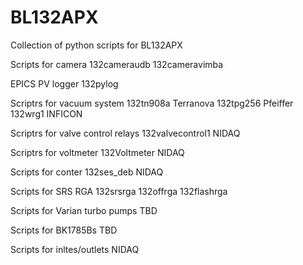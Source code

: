 # BL132APX
Collection of python scripts for BL132APX

Scripts for camera
  132cameraudb
  132cameravimba
  
EPICS PV logger
  132pylog
  
Scriptrs for vacuum system
  132tn908a Terranova
  132tpg256 Pfeiffer
  132wrg1 INFICON
  
Scriptrs for valve control relays
  132valvecontrol1 NIDAQ
  
Scriptrs for voltmeter
  132Voltmeter  NIDAQ
  
Scripts for conter
  132ses_deb  NIDAQ
  
Scripts for SRS RGA
  132srsrga
  132offrga
  132flashrga
  
Scripts for Varian turbo pumps
  TBD

Scripts for 
  BK1785Bs TBD
  
Scripts for inltes/outlets
  NIDAQ
